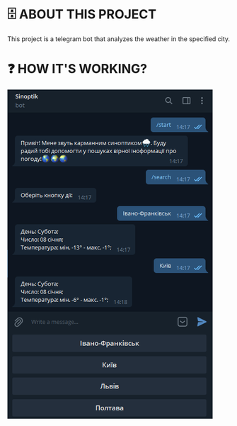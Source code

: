 # 🗄 ABOUT THIS PROJECT
This project is a telegram bot that analyzes the weather in the specified city.

# ❓ HOW IT'S WORKING?
   
![DBschema](/photos/BotResult.png)
